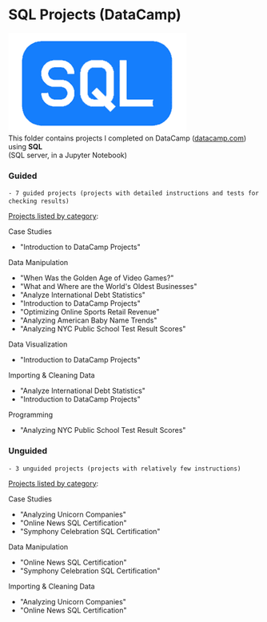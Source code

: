 # SQL Projects (DataCamp)  
![SQL Logo](../../assets/SQL.png)   
This folder contains projects I completed on DataCamp ([datacamp.com](datacamp.com)) using **SQL**   
(SQL server, in a Jupyter Notebook)

### Guided   

    - 7 guided projects (projects with detailed instructions and tests for checking results)

<ins>Projects listed by category</ins>:   
   
Case Studies   
- "Introduction to DataCamp Projects"   
   
Data Manipulation   
- "When Was the Golden Age of Video Games?"   
- "What and Where are the World's Oldest Businesses"   
- "Analyze International Debt Statistics"   
- "Introduction to DataCamp Projects"   
- "Optimizing Online Sports Retail Revenue"   
- "Analyzing American Baby Name Trends"   
- "Analyzing NYC Public School Test Result Scores"   
   
Data Visualization   
- "Introduction to DataCamp Projects"   
   
Importing & Cleaning Data   
- "Analyze International Debt Statistics"   
- "Introduction to DataCamp Projects"   
   
Programming   
- "Analyzing NYC Public School Test Result Scores"   



### Unguided   

    - 3 unguided projects (projects with relatively few instructions)
    
<ins>Projects listed by category</ins>:   
   
Case Studies   
- "Analyzing Unicorn Companies"   
- "Online News SQL Certification"   
- "Symphony Celebration SQL Certification"   
   
Data Manipulation   
- "Online News SQL Certification"   
- "Symphony Celebration SQL Certification"   
   
Importing & Cleaning Data   
- "Analyzing Unicorn Companies"   
- "Online News SQL Certification"   

